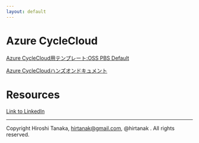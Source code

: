 ```yaml
---
layout: default
---
```




# Azure CycleCloud

[Azure CycleCloud用テンプレート:OSS PBS Default](https://github.com/hirtanak/osspbsdefault)

[Azure CycleCloudハンズオンドキュメント](https://github.com/hirtanak/hirtanak.github.io/raw/master/20190304-AzureCycloeCloudHOLSeminar%E6%89%8B%E9%A0%86v11.docx)

# Resources

[Link to LinkedIn](https://www.linkedin.com/in/hiroshi-tanaka/)

***
Copyright Hiroshi Tanaka, hirtanak@gmail.com, @hirtanak . All rights reserved.
